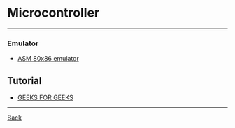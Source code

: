 # Microcontroller

---

### Emulator

- [ASM 80x86 emulator](https://emu8086-microprocessor-emulator.en.softonic.com/)

## Tutorial

- [GEEKS FOR GEEKS](https://www.geeksforgeeks.org/pin-diagram-of-8051-microcontroller/?ref=ml_lbp)

---

[Back](./../HardwareBoard.md)

